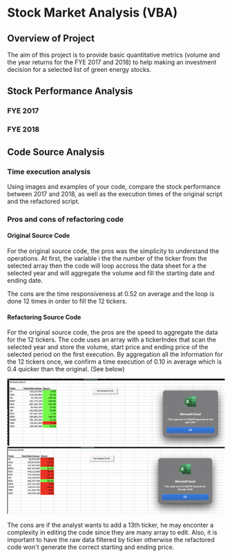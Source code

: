# Stock Market Analysis (VBA)
## Overview of Project
The aim of this project is to provide basic quantitative metrics (volume and the year returns for the FYE 2017 and 2018) to help making an investment decision for a selected list of green energy stocks.

## Stock Performance Analysis
### FYE 2017

### FYE 2018

## Code Source Analysis
### Time execution analysis
Using images and examples of your code, compare the stock performance between 2017 and 2018, as well as the execution times of the original script and the refactored script.

### Pros and cons of refactoring code

#### Original Source Code
For the original source code, the pros was the simplicity to understand the operations. At first, the variable i the the number of the ticker from the selected array then the code will loop accross the data sheet for a the selected year and will aggregate the volume and fill the starting date and ending date. 

The cons are the time responsiveness at 0.52 on average and the loop is done 12 times in order to fill the 12 tickers. 

#### Refactoring Source Code
For the original source code, the pros are the speed to aggregate the data for the 12 tickers. The code uses an array with a tickerIndex that scan the selected year and store the volume, start price and ending price of the selected period on the first execution. By aggregation all the information for the 12 tickers once, we confirm a time execution of 0.10 in average which is 0.4 quicker than the original. (See below)

![alt text](https://github.com/poboisvert/stock-analysis/blob/main/Resources/VBA_Challenge_2017.png?raw=true)
![alt text](https://github.com/poboisvert/stock-analysis/blob/main/Resources/VBA_Challenge_2018.png?raw=true)

The cons are if the analyst wants to add a 13th ticker, he may enconter a complexity in editing the code since they are many array to edit. Also, it is important to have the raw data filtered by ticker otherwise the refactored code won't generate the correct starting and ending price.
